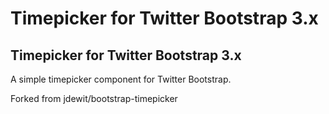 Timepicker for Twitter Bootstrap 3.x
=======

Timepicker for Twitter Bootstrap 3.x
------------------------------------

A simple timepicker component for Twitter Bootstrap.

Forked from jdewit/bootstrap-timepicker



